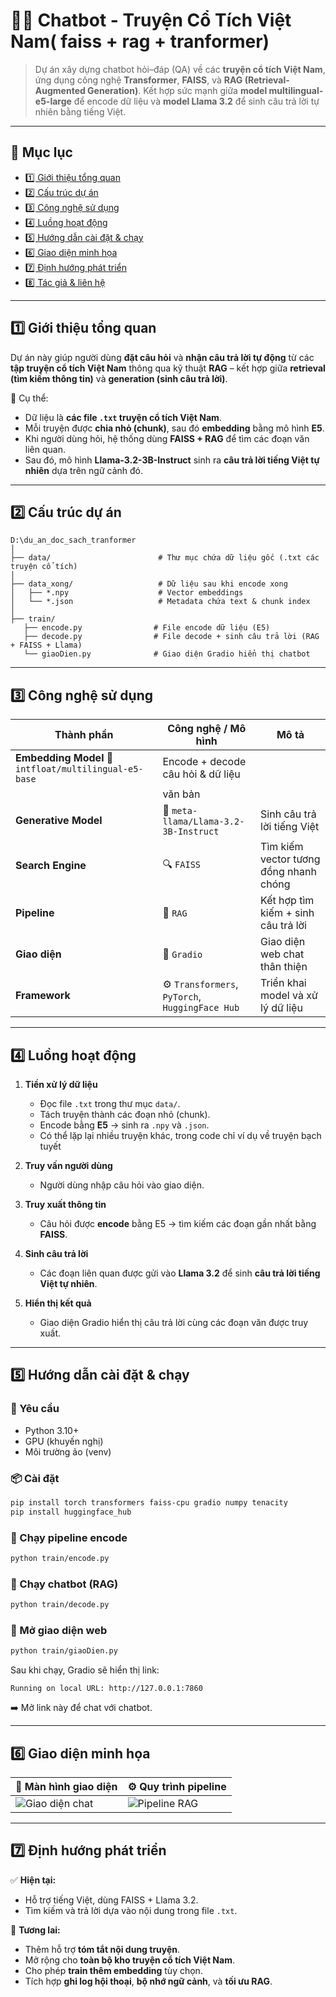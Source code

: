 
# 🦙✨ Chatbot - Truyện Cổ Tích Việt Nam( faiss + rag + tranformer)

> Dự án xây dựng chatbot hỏi–đáp (QA) về các **truyện cổ tích Việt Nam**, ứng dụng công nghệ **Transformer**, **FAISS**, và **RAG (Retrieval-Augmented Generation)**.
> Kết hợp sức mạnh giữa **model multilingual-e5-large** để encode dữ liệu và **model Llama 3.2** để sinh câu trả lời tự nhiên bằng tiếng Việt.

---

## 🌸 Mục lục

* [1️⃣ Giới thiệu tổng quan](#1️⃣-giới-thiệu-tổng-quan)
* [2️⃣ Cấu trúc dự án](#2️⃣-cấu-trúc-dự-án)
* [3️⃣ Công nghệ sử dụng](#3️⃣-công-nghệ-sử-dụng)
* [4️⃣ Luồng hoạt động](#4️⃣-luồng-hoạt-động)
* [5️⃣ Hướng dẫn cài đặt & chạy](#5️⃣-hướng-dẫn-cài-đặt--chạy)
* [6️⃣ Giao diện minh họa](#6️⃣-giao-diện-minh-họa)
* [7️⃣ Định hướng phát triển](#7️⃣-định-hướng-phát-triển)
* [8️⃣ Tác giả & liên hệ](#8️⃣-tác-giả--liên-hệ)

---

## 1️⃣ Giới thiệu tổng quan

Dự án này giúp người dùng **đặt câu hỏi** và **nhận câu trả lời tự động** từ các **tập truyện cổ tích Việt Nam** thông qua kỹ thuật **RAG** – kết hợp giữa **retrieval (tìm kiếm thông tin)** và **generation (sinh câu trả lời)**.

🧠 Cụ thể:

* Dữ liệu là **các file `.txt` truyện cổ tích Việt Nam**.
* Mỗi truyện được **chia nhỏ (chunk)**, sau đó **embedding** bằng mô hình **E5**.
* Khi người dùng hỏi, hệ thống dùng **FAISS + RAG** để tìm các đoạn văn liên quan.
* Sau đó, mô hình **Llama-3.2-3B-Instruct** sinh ra **câu trả lời tiếng Việt tự nhiên** dựa trên ngữ cảnh đó.

---

## 2️⃣ Cấu trúc dự án

```
D:\du_an_doc_sach_tranformer
│
├── data/                        # Thư mục chứa dữ liệu gốc (.txt các truyện cổ tích)
│
├── data_xong/                   # Dữ liệu sau khi encode xong
│   ├── *.npy                    # Vector embeddings
│   └── *.json                   # Metadata chứa text & chunk index
│
├── train/
   ├── encode.py                # File encode dữ liệu (E5)
   ├── decode.py                # File decode + sinh câu trả lời (RAG + FAISS + Llama)
   └── giaoDien.py              # Giao diện Gradio hiển thị chatbot
```

---

## 3️⃣ Công nghệ sử dụng

| Thành phần           | Công nghệ / Mô hình                             | Mô tả                                  |
| -------------------- | ----------------------------------------------- | -------------------------------------- |
| **Embedding Model**    🧩 `intfloat/multilingual-e5-base`              | Encode + decode câu hỏi & dữ liệu      |
|                                                                         | văn bản                               |
| **Generative Model** | 🦙 `meta-llama/Llama-3.2-3B-Instruct`           | Sinh câu trả lời tiếng Việt            |
| **Search Engine**    | 🔍 `FAISS`                                      | Tìm kiếm vector tương đồng nhanh chóng |
| **Pipeline**         | 🧠 `RAG`                                        | Kết hợp tìm kiếm + sinh câu trả lời    |
| **Giao diện**        | 💬 `Gradio`                                     | Giao diện web chat thân thiện          |
| **Framework**        | ⚙️ `Transformers`, `PyTorch`, `HuggingFace Hub` | Triển khai model và xử lý dữ liệu      |

---

## 4️⃣ Luồng hoạt động

1. **Tiền xử lý dữ liệu**

   * Đọc file `.txt` trong thư mục `data/`.
   * Tách truyện thành các đoạn nhỏ (chunk).
   * Encode bằng **E5** → sinh ra `.npy` và `.json`.
   * Có thể lặp lại nhiều truyện khác, trong code chỉ ví dụ về truyện bạch tuyết 

2. **Truy vấn người dùng**

   * Người dùng nhập câu hỏi vào giao diện.

3. **Truy xuất thông tin**

   * Câu hỏi được **encode** bằng E5 → tìm kiếm các đoạn gần nhất bằng **FAISS**.

4. **Sinh câu trả lời**

   * Các đoạn liên quan được gửi vào **Llama 3.2** để sinh **câu trả lời tiếng Việt tự nhiên**.

5. **Hiển thị kết quả**

   * Giao diện Gradio hiển thị câu trả lời cùng các đoạn văn được truy xuất.

---

## 5️⃣ Hướng dẫn cài đặt & chạy

### 🔧 Yêu cầu

* Python 3.10+
* GPU (khuyến nghị)
* Môi trường ảo (venv)

### 📦 Cài đặt

```bash
pip install torch transformers faiss-cpu gradio numpy tenacity
pip install huggingface_hub
```

### 🚀 Chạy pipeline encode

```bash
python train/encode.py
```

### 🚀 Chạy chatbot (RAG)

```bash
python train/decode.py
```

### 💬 Mở giao diện web

```bash
python train/giaoDien.py
```

Sau khi chạy, Gradio sẽ hiển thị link:

```
Running on local URL: http://127.0.0.1:7860
```

➡️ Mở link này để chat với chatbot.

---

## 6️⃣ Giao diện minh họa

| 💬 Màn hình giao diện               | ⚙️ Quy trình pipeline             |
| ----------------------------------- | --------------------------------- |
| ![Giao diện chat](image/image2.jpg) | ![Pipeline RAG](image/image3.jpg) |

---

## 7️⃣ Định hướng phát triển

✅ **Hiện tại:**

* Hỗ trợ tiếng Việt, dùng FAISS + Llama 3.2.
* Tìm kiếm và trả lời dựa vào nội dung trong file `.txt`.

🚀 **Tương lai:**

* Thêm hỗ trợ **tóm tắt nội dung truyện**.
* Mở rộng cho **toàn bộ kho truyện cổ tích Việt Nam**.
* Cho phép **train thêm embedding** tùy chọn.
* Tích hợp **ghi log hội thoại**, **bộ nhớ ngữ cảnh**, và **tối ưu RAG**.


